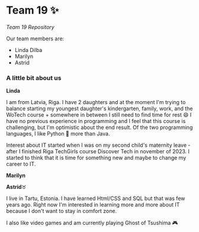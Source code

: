 # Team 19 :sparkles:
_Team 19 Repository_

Our team members are:
* Linda Dilba
* Marilyn
* Astrid

### A little bit about us

**Linda**

I am from Latvia, Riga. I have 2 daughters and at the moment I'm trying to balance starting my youngest daughter's kindergarten, family, work, and the WoTech course + somewhere in between I still need to find time for rest 😄  I have no previous experience in programming and I feel that this course is challenging, but I'm optimistic about the end result. Of the two programming languages, I like Python :snake: more than Java.

Interest about IT started when I was on my second child's maternity leave - after I finished Riga TechGirls course Discover Tech in november of 2023. I started to think that it is time for something new and maybe to change my career to IT.




**Marilyn**


**Astrid**:taurus:

I live in Tartu, Estonia. I have learned Html/CSS and SQL but that was few years ago. Right now I'm interested in learning more and more about IT because I don't want to stay in comfort zone.

I also like video games and am currently playing Ghost of Tsushima :video_game:
